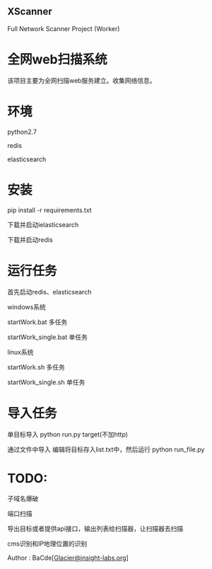 ## XScanner
Full Network Scanner Project (Worker)

# 全网web扫描系统

该项目主要为全网扫描web服务建立。收集网络信息。

# 环境

python2.7

redis

elasticsearch


# 安装

pip install -r requirements.txt

下载并启动ielasticsearch

下载并启动redis


# 运行任务

首先启动redis、elasticsearch

windows系统

startWork.bat  			多任务

startWork_single.bat   单任务

linux系统

startWork.sh  			多任务

startWork_single.sh   单任务

# 导入任务

单目标导入 python run.py target(不加http)

通过文件中导入 编辑将目标存入list.txt中，然后运行 python run_file.py

# TODO:

  子域名爆破

  端口扫描

  导出目标或者提供api接口，输出列表给扫描器，让扫描器去扫描
  
  cms识别和IP地理位置的识别

Author : BaCde[Glacier@insight-labs.org]

